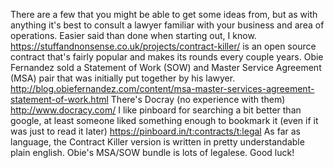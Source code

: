 
There are a few that you might be able to get some ideas from, but as with anything it's best to consult a lawyer familiar with your business and area of operations. Easier said than done when starting out, I know.
https://stuffandnonsense.co.uk/projects/contract-killer/ is an open source contract that's fairly popular and makes its rounds every couple years.
Obie Fernandez sold a Statement of Work (SOW) and Master Service Agreement (MSA) pair that was initially put together by his lawyer. http://blog.obiefernandez.com/content/msa-master-services-agreement-statement-of-work.html
There's Docray (no experience with them) http://www.docracy.com/
I like pinboard for searching a bit better than google, at least someone liked something enough to bookmark it (even if it was just to read it later) https://pinboard.in/t:contracts/t:legal
As far as language, the Contract Killer version is written in pretty understandable plain english. Obie's MSA/SOW bundle is lots of legalese.
Good luck!
